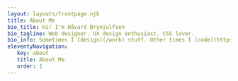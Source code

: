 ```yaml
---
layout: layouts/frontpage.njk
title: About Me
bio_title: Hi! I'm Håvard Brynjulfsen
bio_tagline: Web designer. UX design enthusiast. CSS lover.
bio_info: Sometimes I [design](/work) stuff. Other times I [code](https://codepen.io/havardob) stuff. Occasionally I even [write](/writing) some stuff. Currently a web designer at [ACOS](https://acos.no).
eleventyNavigation:
   key: about
   title: About Me
   order: 1
---
```

